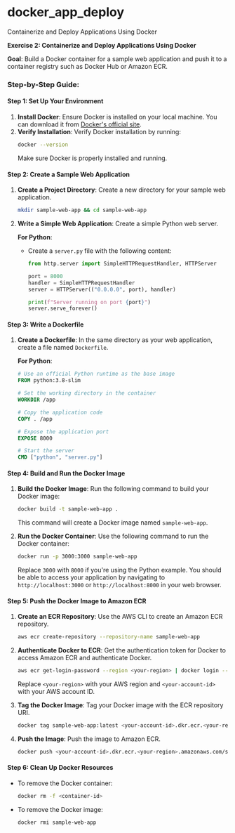 # docker_app_deploy
Containerize and Deploy Applications Using Docker

**Exercise 2: Containerize and Deploy Applications Using Docker**

**Goal**: Build a Docker container for a sample web application and push it to a container registry such as Docker Hub or Amazon ECR.

### Step-by-Step Guide:

#### Step 1: Set Up Your Environment
1. **Install Docker**: Ensure Docker is installed on your local machine. You can download it from [Docker's official site](https://docs.docker.com/get-docker/).
2. **Verify Installation**: Verify Docker installation by running:
   ```bash
   docker --version
   ```
   Make sure Docker is properly installed and running.

#### Step 2: Create a Sample Web Application
1. **Create a Project Directory**: Create a new directory for your sample web application.
   ```bash
   mkdir sample-web-app && cd sample-web-app
   ```
2. **Write a Simple Web Application**: Create a simple Python web server.


   **For Python**:
   - Create a `server.py` file with the following content:
     ```python
     from http.server import SimpleHTTPRequestHandler, HTTPServer

     port = 8000
     handler = SimpleHTTPRequestHandler
     server = HTTPServer(("0.0.0.0", port), handler)

     print(f"Server running on port {port}")
     server.serve_forever()
     ```

#### Step 3: Write a Dockerfile
1. **Create a Dockerfile**: In the same directory as your web application, create a file named `Dockerfile`.


   **For Python**:
   ```dockerfile
   # Use an official Python runtime as the base image
   FROM python:3.8-slim

   # Set the working directory in the container
   WORKDIR /app

   # Copy the application code
   COPY . /app

   # Expose the application port
   EXPOSE 8000

   # Start the server
   CMD ["python", "server.py"]
   ```

#### Step 4: Build and Run the Docker Image
1. **Build the Docker Image**: Run the following command to build your Docker image:
   ```bash
   docker build -t sample-web-app .
   ```
   This command will create a Docker image named `sample-web-app`.

2. **Run the Docker Container**: Use the following command to run the Docker container:
   ```bash
   docker run -p 3000:3000 sample-web-app
   ```
   Replace `3000` with `8000` if you're using the Python example. You should be able to access your application by navigating to `http://localhost:3000` or `http://localhost:8000` in your web browser.

#### Step 5: Push the Docker Image to Amazon ECR
1. **Create an ECR Repository**: Use the AWS CLI to create an Amazon ECR repository.
   ```bash
   aws ecr create-repository --repository-name sample-web-app
   ```

2. **Authenticate Docker to ECR**: Get the authentication token for Docker to access Amazon ECR and authenticate Docker.
   ```bash
   aws ecr get-login-password --region <your-region> | docker login --username AWS --password-stdin <your-account-id>.dkr.ecr.<your-region>.amazonaws.com
   ```
   Replace `<your-region>` with your AWS region and `<your-account-id>` with your AWS account ID.

3. **Tag the Docker Image**: Tag your Docker image with the ECR repository URI.
   ```bash
   docker tag sample-web-app:latest <your-account-id>.dkr.ecr.<your-region>.amazonaws.com/sample-web-app:latest
   ```

4. **Push the Image**: Push the image to Amazon ECR.
   ```bash
   docker push <your-account-id>.dkr.ecr.<your-region>.amazonaws.com/sample-web-app:latest
   ```

#### Step 6: Clean Up Docker Resources
- To remove the Docker container:
  ```bash
  docker rm -f <container-id>
  ```
- To remove the Docker image:
  ```bash
  docker rmi sample-web-app
  ```



